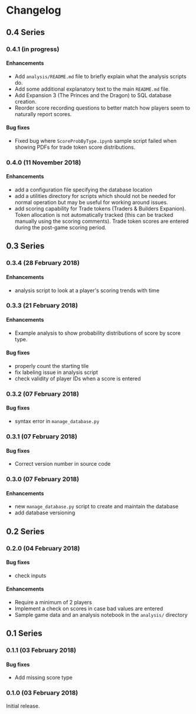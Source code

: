 # Changelog

## 0.4 Series

### 0.4.1 (in progress)

#### Enhancements

* Add `analysis/README.md` file to briefly explain what the analysis scripts do.
* Add some additional explanatory text to the main `README.md` file.
* Add Expansion 3 (The Princes and the Dragon) to SQL database creation.
* Reorder score recording questions to better match how players seem to naturally report scores.

#### Bug fixes

* Fixed bug where `ScoreProbByType.ipynb` sample script failed when showing PDFs for trade token score distributions.

### 0.4.0 (11 November 2018)

#### Enhancements

* add a configuration file specifying the database location
* add a utilities directory for scripts which should not be needed for normal operation but may be useful for working around issues.
* add scoring capability for Trade tokens (Traders & Builders Expanion). Token allocation is not automatically tracked (this can be tracked manually using the scoring comments). Trade token scores are entered during the post-game scoring period.

## 0.3 Series

### 0.3.4 (28 February 2018)

#### Enhancements

* analysis script to look at a player's scoring trends with time

### 0.3.3 (21 February 2018)

#### Enhancements

* Example analysis to show probability distributions of score by score type.

#### Bug fixes

* properly count the starting tile
* fix labeling issue in analysis script
* check validity of player IDs when a score is entered

### 0.3.2 (07 February 2018)

#### Bug fixes

* syntax error in `manage_database.py`

### 0.3.1 (07 February 2018)

#### Bug fixes

* Correct version number in source code

### 0.3.0 (07 February 2018)

#### Enhancements

* new `manage_database.py` script to create and maintain the database
* add database versioning

## 0.2 Series

### 0.2.0 (04 February 2018)

#### Bug fixes

* check inputs

#### Enhancements

* Require a minimum of 2 players
* Implement a check on scores in case bad values are entered
* Sample game data and an analysis notebook in the `analysis/` directory

## 0.1 Series

### 0.1.1 (03 February 2018)

#### Bug fixes

* Add missing score type

### 0.1.0 (03 February 2018)

Initial release.

